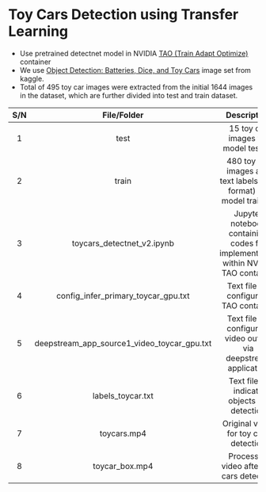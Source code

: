 # Toy Cars Detection using Transfer Learning
* Use pretrained detectnet model in NVIDIA [TAO (Train Adapt Optimize)](https://catalog.ngc.nvidia.com/orgs/nvidia/teams/tao/containers/tao-toolkit-tf) container
* We use [Object Detection: Batteries, Dice, and Toy Cars](https://www.kaggle.com/datasets/markcsizmadia/object-detection-batteries-dices-and-toy-cars) image set from kaggle.
* Total of 495 toy car images were extracted from the initial 1644 images in the dataset, which are further divided into test and train dataset.

| S/N | File/Folder | Description |
| :---: | :---: | :---: |
| 1 | test | 15 toy car images for model testing |
| 2 | train | 480 toy car images and text labels (kitti format) for model training |
| 3 | toycars_detectnet_v2.ipynb | Jupyter notebook containing codes for implementation within NVIDIA TAO container |
| 4 | config_infer_primary_toycar_gpu.txt | Text file for configuring TAO container |
| 5 | deepstream_app_source1_video_toycar_gpu.txt | Text file for configuring video output via deepstream application |
| 6 | labels_toycar.txt | Text file to indicate objects for detection |
| 7 | toycars.mp4 | Original video for toy cars detection |
| 8 | toycar_box.mp4 | Processed video after toy cars detection |

